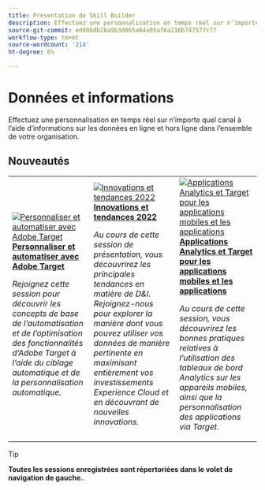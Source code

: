 ```yaml
---
title: Présentation de Skill Builder
description: Effectuez une personnalisation en temps réel sur n’importe quel canal à l’aide d’informations sur les données en ligne et hors ligne dans l’ensemble de votre organisation.
source-git-commit: edd0bdb28a9b3d065a64a95af6a216b747577c77
workflow-type: tm+mt
source-wordcount: '214'
ht-degree: 6%

---
```


# Données et informations

Effectuez une personnalisation en temps réel sur n’importe quel canal à l’aide d’informations sur les données en ligne et hors ligne dans l’ensemble de votre organisation.

## Nouveautés

<table>
<tr>
  <td>
    <a href="https://experienceleague.adobe.com/docs/skill-builder-events/skill-builder/data-and-insights/2022/personalize.html">
      <img alt="Personnaliser et automatiser avec Adobe Target" src="assets/343821.jpeg" />
    </a>
     <div>
      <a href="https://experienceleague.adobe.com/docs/skill-builder-events/skill-builder/data-and-insights/2022/personalize.html">
        <strong>Personnaliser et automatiser avec Adobe Target</strong>
      </a>
    </div>
    <p>
    <em>Rejoignez cette session pour découvrir les concepts de base de l’automatisation et de l’optimisation des fonctionnalités d’Adobe Target à l’aide du ciblage automatique et de la personnalisation automatique.</em>
    <p>
  </td>
  <td>
    <a href="https://experienceleague.adobe.com/docs/skill-builder-events/skill-builder/data-and-insights/2022/innovations.html">
      <img alt="Innovations et tendances 2022" src="assets/343818.jpeg" />
    </a>
     <div>
      <a href="https://experienceleague.adobe.com/docs/skill-builder-events/skill-builder/data-and-insights/2022/innovations.html">
        <strong>Innovations et tendances 2022</strong>
      </a>
    </div>
    <p>
    <em>Au cours de cette session de présentation, vous découvrirez les principales tendances en matière de D&amp;I. Rejoignez-nous pour explorer la manière dont vous pouvez utiliser vos données de manière pertinente en maximisant entièrement vos investissements Experience Cloud et en découvrant de nouvelles innovations.</em>
    <p>
  </td>  
  <td>
    <a href="https://experienceleague.adobe.com/docs/skill-builder-events/skill-builder/data-and-insights/2022/mobile-and-apps.html">
      <img alt="Applications Analytics et Target pour les applications mobiles et les applications" src="assets/343819.jpeg" />
    </a>
     <div>
      <a href="https://experienceleague.adobe.com/docs/skill-builder-events/skill-builder/data-and-insights/2022/mobile-and-apps.html">
        <strong>Applications Analytics et Target pour les applications mobiles et les applications</strong>
      </a>
    </div>
    <p>
    <em>Au cours de cette session, vous découvrirez les bonnes pratiques relatives à l’utilisation des tableaux de bord Analytics sur les appareils mobiles, ainsi que la personnalisation des applications via Target.</em>
    <p>
  </td>
</tr>
</table>

>[!TIP]
>
>**Toutes les sessions enregistrées sont répertoriées dans le volet de navigation de gauche.**.
